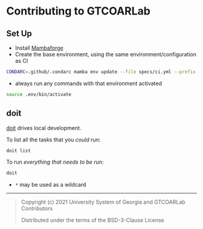 # Contributing to GTCOARLab

## Set Up

- Install [Mambaforge](https://github.com/conda-forge/miniforge/releases)
- Create the base environment, using the same environment/configuration as CI

```bash
CONDARC=.github/.condarc mamba env update --file specs/ci.yml --prefix .env
```

- always run any commands with that environment activated

```bash
source .env/bin/activate
```

## doit

[doit](https://github.com/pydoit/doit) drives local development.

To list all the tasks that you _could_ run:

```bash
doit list
```

To run _everything that needs to be run_:

```bash
doit
```

- `*` may be used as a wildcard

---

> Copyright (c) 2021 University System of Georgia and GTCOARLab Contributors
>
> Distributed under the terms of the BSD-3-Clause License
